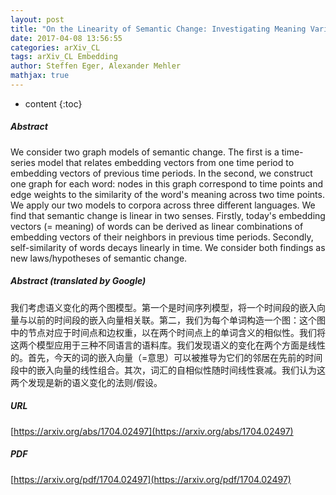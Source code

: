 ```yaml
---
layout: post
title: "On the Linearity of Semantic Change: Investigating Meaning Variation via Dynamic Graph Models"
date: 2017-04-08 13:56:55
categories: arXiv_CL
tags: arXiv_CL Embedding
author: Steffen Eger, Alexander Mehler
mathjax: true
---
```


* content
{:toc}

##### Abstract
We consider two graph models of semantic change. The first is a time-series model that relates embedding vectors from one time period to embedding vectors of previous time periods. In the second, we construct one graph for each word: nodes in this graph correspond to time points and edge weights to the similarity of the word's meaning across two time points. We apply our two models to corpora across three different languages. We find that semantic change is linear in two senses. Firstly, today's embedding vectors (= meaning) of words can be derived as linear combinations of embedding vectors of their neighbors in previous time periods. Secondly, self-similarity of words decays linearly in time. We consider both findings as new laws/hypotheses of semantic change.

##### Abstract (translated by Google)
我们考虑语义变化的两个图模型。第一个是时间序列模型，将一个时间段的嵌入向量与以前的时间段的嵌入向量相关联。第二，我们为每个单词构造一个图：这个图中的节点对应于时间点和边权重，以在两个时间点上的单词含义的相似性。我们将这两个模型应用于三种不同语言的语料库。我们发现语义的变化在两个方面是线性的。首先，今天的词的嵌入向量（=意思）可以被推导为它们的邻居在先前的时间段中的嵌入向量的线性组合。其次，词汇的自相似性随时间线性衰减。我们认为这两个发现是新的语义变化的法则/假设。

##### URL
[https://arxiv.org/abs/1704.02497](https://arxiv.org/abs/1704.02497)

##### PDF
[https://arxiv.org/pdf/1704.02497](https://arxiv.org/pdf/1704.02497)

